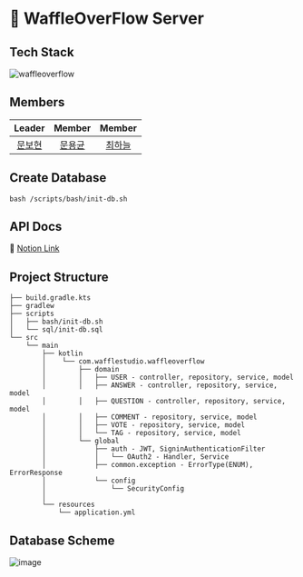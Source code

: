 # 🧇 WaffleOverFlow Server

## Tech Stack
![waffleoverflow](https://user-images.githubusercontent.com/70942197/151508565-28bc3365-7119-4c72-b0dc-0f7bfd18bd6a.png)

## Members
|Leader|Member|Member|
|:---:|:---:|:---:|
|[문보현](https://github.com/moonpiderman)|[문용균](https://github.com/yg-moon)|[최하늘](https://github.com/caelum02)|

## 

## Create Database

```shell
bash /scripts/bash/init-db.sh
```

## API Docs
🔗 [Notion Link](https://eggplant-sumac-51e.notion.site/API-Docs-47105a4de54e4be6bf6027010afecf4d)


## Project Structure
```
├── build.gradle.kts
├── gradlew
├── scripts
│   ├── bash/init-db.sh
│   └── sql/init-db.sql
└── src
    └── main
        ├── kotlin
        │    └── com.wafflestudio.waffleoverflow
        │        ├── domain
        │        │   ├── USER - controller, repository, service, model
        │        │   ├── ANSWER - controller, repository, service, model
        │        │   ├── QUESTION - controller, repository, service, model
        │        │   ├── COMMENT - repository, service, model
        │        │   ├── VOTE - repository, service, model
        │        │   └── TAG - repository, service, model
        │        └── global
        │            ├── auth - JWT, SigninAuthenticationFilter
        │            │   └── OAuth2 - Handler, Service
        │            ├── common.exception - ErrorType(ENUM), ErrorResponse
        │            └── config
        │                └── SecurityConfig
        │
        └── resources
            └── application.yml
```

## Database Scheme
![image](https://user-images.githubusercontent.com/70942197/149756651-8580a24b-f572-49c9-9bae-705b9cde04aa.png)

